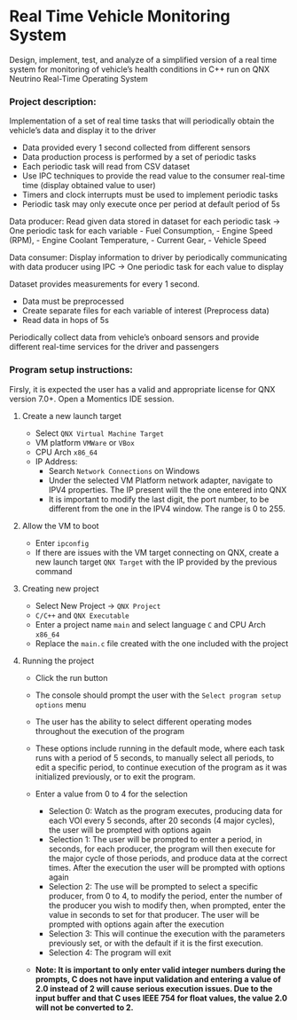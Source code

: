 # Real Time Vehicle Monitoring System
Design, implement, test, and analyze of a simplified version of a real time system for monitoring of vehicle’s health conditions in C++ run on QNX Neutrino Real-Time Operating System

### Project description:
Implementation of a set of real time tasks that will periodically obtain the vehicle’s data and display it to the driver
- Data provided every 1 second collected from different sensors
- Data production process is performed by a set of periodic tasks
- Each periodic task will read from CSV dataset
- Use IPC techniques to provide the read value to the consumer real-time time (display obtained value to user)
- Timers and clock interrupts must be used to implement periodic tasks
- Periodic task may only execute once per period at default period of 5s

Data producer: Read given data stored in dataset for each periodic task
-> One periodic task for each variable
	- Fuel Consumption,
	- Engine Speed (RPM),
	- Engine Coolant Temperature,
	- Current Gear,
	- Vehicle Speed

Data consumer: Display information to driver by periodically communicating with data producer using IPC
-> One periodic task for each value to display

Dataset provides measurements for every 1 second.
- Data must be preprocessed
- Create separate files for each variable of interest (Preprocess data)
- Read data in hops of 5s

Periodically collect data from vehicle’s onboard sensors and provide different real-time services for the driver and passengers

### Program setup instructions:
Firsly, it is expected the user has a valid and appropriate license for QNX version 7.0+. Open a Momentics IDE session.

1. Create a new launch target
	- Select `QNX Virtual Machine Target`
	- VM platform `VMWare` or `VBox`
	- CPU Arch `x86_64`
	- IP Address:
		- Search `Network Connections` on Windows
		- Under the selected VM Platform network adapter, navigate to IPV4 properties. The IP present will the the one entered into QNX
		- It is important to modify the last digit, the port number, to be different from the one in the IPV4 window. The range is 0 to 255.

2. Allow the VM to boot
	- Enter `ipconfig`
	- If there are issues with the VM target connecting on QNX, create a new launch target `QNX Target` with the IP provided by the previous command

3. Creating new project
	- Select New Project -> `QNX Project`
	- `C/C++` and `QNX Executable`
	- Enter a project name `main` and select language `C` and CPU Arch `x86_64`
	- Replace the `main.c` file created with the one included with the project

4. Running the project
	- Click the run button
	- The console should prompt the user with the `Select program setup options` menu
	- The user has the ability to select different operating modes throughout the execution of the program
	- These options include running in the default mode, where each task runs with a period of 5 seconds, to manually select all periods, to edit a specific period, to continue execution of the program as it was initialized previously, or to exit the program.
	- Enter a value from 0 to 4 for the selection
		- Selection 0: Watch as the program executes, producing data for each VOI every 5 seconds, after 20 seconds (4 major cycles), the user will be prompted with options again
		- Selection 1: The user will be prompted to enter a period, in seconds, for each producer, the program will then execute for the major cycle of those periods, and produce data at the correct times. After the execution the user will be prompted with options again
		- Selection 2: The use will be prompted to select a specific producer, from 0 to 4, to modify the period, enter the number of the producer you wish to modify then, when prompted, enter the value in seconds to set for that producer. The user will be prompted with options again after the execution
		- Selection 3: This will continue the execution with the parameters previously set, or with the default if it is the first execution.
		- Selection 4: The program will exit

	- __Note: It is important to only enter valid integer numbers during the prompts, C does not have input validation and entering a value of 2.0 instead of 2 will cause serious execution issues. Due to the input buffer and that C uses IEEE 754 for float values, the value 2.0 will not be converted to 2.__ 
